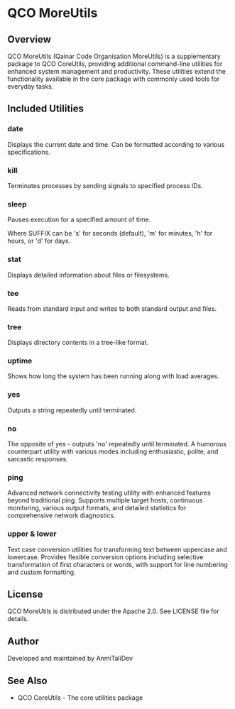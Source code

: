# QCO MoreUtils

## Overview

QCO MoreUtils (Qainar Code Organisation MoreUtils) is a supplementary package to QCO CoreUtils, providing additional command-line utilities for enhanced system management and productivity. These utilities extend the functionality available in the core package with commonly used tools for everyday tasks.

## Included Utilities

### date
Displays the current date and time. Can be formatted according to various specifications.

### kill
Terminates processes by sending signals to specified process IDs.

### sleep
Pauses execution for a specified amount of time.

Where SUFFIX can be 's' for seconds (default), 'm' for minutes, 'h' for hours, or 'd' for days.

### stat
Displays detailed information about files or filesystems.

### tee
Reads from standard input and writes to both standard output and files.

### tree
Displays directory contents in a tree-like format.

### uptime
Shows how long the system has been running along with load averages.

### yes
Outputs a string repeatedly until terminated.

### no
The opposite of yes - outputs 'no' repeatedly until terminated. A humorous counterpart utility with various modes including enthusiastic, polite, and sarcastic responses.

### ping
Advanced network connectivity testing utility with enhanced features beyond traditional ping. Supports multiple target hosts, continuous monitoring, various output formats, and detailed statistics for comprehensive network diagnostics.

### upper & lower
Text case conversion utilities for transforming text between uppercase and lowercase. Provides flexible conversion options including selective transformation of first characters or words, with support for line numbering and custom formatting.

## License

QCO MoreUtils is distributed under the Apache 2.0. See LICENSE file for details.

## Author

Developed and maintained by AnmiTaliDev

## See Also

- QCO CoreUtils - The core utilities package